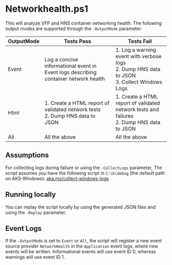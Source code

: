 # Networkhealth.ps1

This will analyze VFP and HNS container networking health.
The following output modes are supported through the `-OutputMode` parameter:

| OutputMode | Tests Pass                                                                          | Tests Fail                                                                                 |
|------------|-------------------------------------------------------------------------------------|--------------------------------------------------------------------------------------------|
| Event      | Log a concise informational event in Event logs describing container network health | 1. Log a warning event with verbose logs <br/>  2. Dump HNS data to JSON <br/> 3. Collect Windows Logs |
| Html       | 1. Create a HTML report of validated network tests <br/> 2. Dump HNS data to JSON         | 1. Create a HTML report of validated network tests and failures <br/> 2. Dump HNS data to JSON   |
| All        | All the above                                                                       | All the above                                                                              |

## Assumptions
For collecting logs during failure or using the `-CollectLogs` parameter, The script assumes you have the following script in `C:\k\debug` (the default path on AKS-Windows): [aka.ms/collect-windows-logs](http://aka.ms/collect-windows-logs)

## Running locally
You can replay the script locally by using the generated JSON files and using the `-Replay` parameter.

## Event Logs
If the `-OutputMode` is set to `Event` or `All`, the script will register a new event source provider `NetworkHealth` in the `Application` event logs, where new events will be written. Informational events will use event ID 0, whereas warnings will use event ID 1.